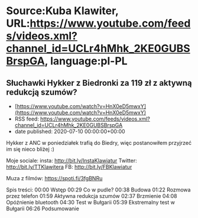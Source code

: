 # Source:Kuba Klawiter, URL:https://www.youtube.com/feeds/videos.xml?channel_id=UCLr4hMhk_2KE0GUBSBrspGA, language:pl-PL

## Słuchawki Hykker z Biedronki za 119 zł z aktywną redukcją szumów?
 - [https://www.youtube.com/watch?v=HnX0eD5mwxY](https://www.youtube.com/watch?v=HnX0eD5mwxY)
 - RSS feed: https://www.youtube.com/feeds/videos.xml?channel_id=UCLr4hMhk_2KE0GUBSBrspGA
 - date published: 2020-07-10 00:00:00+00:00

Hykker z ANC w poniedziałek trafią do Biedry, więc postanowiłem przyjrzeć im się nieco bliżej :)

Moje sociale:
insta: http://bit.ly/InstaKlawiatur 
Twitter: http://bit.ly/TTKlawitera
FB: http://bit.ly/FBKlawiatur

Muza z filmów: https://spoti.fi/3fgBNRu

Spis treści:
00:00 Wstęp
00:29 Co w pudle?
00:38 Budowa
01:22 Rozmowa przez telefon
01:59 Aktywna redukcja szumów
02:37 Brzmienie
04:08 Opóźnienie bluetooth
04:30 Test w Bułgarii
05:39 Ekstremalny test w Bułgarii
06:26 Podsumowanie

